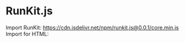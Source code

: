 # RunKit.js
 
Import RunKit: https://cdn.jsdelivr.net/npm/runkit.js@0.0.1/core.min.js
Import for HTML: <script src="https://cdn.jsdelivr.net/npm/runkit.js@0.0.1/core.min.js"></script>
